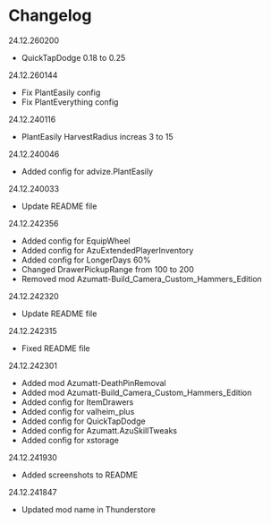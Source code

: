 # Changelog

24.12.260200
- QuickTapDodge 0.18 to 0.25

24.12.260144
- Fix PlantEasily config
- Fix PlantEverything config

24.12.240116
- PlantEasily HarvestRadius increas 3 to 15

24.12.240046
- Added config for advize.PlantEasily

24.12.240033
- Update README file

24.12.242356
- Added config for EquipWheel
- Added config for AzuExtendedPlayerInventory
- Added config for LongerDays 60%
- Changed DrawerPickupRange from 100 to 200
- Removed mod Azumatt-Build_Camera_Custom_Hammers_Edition

24.12.242320
- Update README file

24.12.242315
- Fixed README file

24.12.242301
- Added mod Azumatt-DeathPinRemoval
- Added mod Azumatt-Build_Camera_Custom_Hammers_Edition
- Added config for ItemDrawers
- Added config for valheim_plus
- Added config for QuickTapDodge
- Added config for Azumatt.AzuSkillTweaks
- Added config for xstorage

24.12.241930
- Added screenshots to README

24.12.241847
- Updated mod name in Thunderstore